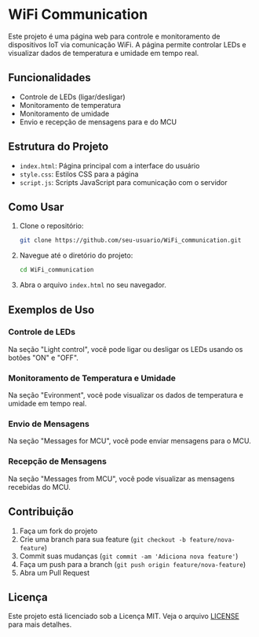 # WiFi Communication

Este projeto é uma página web para controle e monitoramento de dispositivos IoT via comunicação WiFi. A página permite controlar LEDs e visualizar dados de temperatura e umidade em tempo real.

## Funcionalidades

- Controle de LEDs (ligar/desligar)
- Monitoramento de temperatura
- Monitoramento de umidade
- Envio e recepção de mensagens para e do MCU

## Estrutura do Projeto

- `index.html`: Página principal com a interface do usuário
- `style.css`: Estilos CSS para a página
- `script.js`: Scripts JavaScript para comunicação com o servidor

## Como Usar

1. Clone o repositório:
    ```bash
    git clone https://github.com/seu-usuario/WiFi_communication.git
    ```
2. Navegue até o diretório do projeto:
    ```bash
    cd WiFi_communication
    ```
3. Abra o arquivo `index.html` no seu navegador.

## Exemplos de Uso

### Controle de LEDs

Na seção "Light control", você pode ligar ou desligar os LEDs usando os botões "ON" e "OFF".

### Monitoramento de Temperatura e Umidade

Na seção "Evironment", você pode visualizar os dados de temperatura e umidade em tempo real.

### Envio de Mensagens

Na seção "Messages for MCU", você pode enviar mensagens para o MCU.

### Recepção de Mensagens

Na seção "Messages from MCU", você pode visualizar as mensagens recebidas do MCU.

## Contribuição

1. Faça um fork do projeto
2. Crie uma branch para sua feature (`git checkout -b feature/nova-feature`)
3. Commit suas mudanças (`git commit -am 'Adiciona nova feature'`)
4. Faça um push para a branch (`git push origin feature/nova-feature`)
5. Abra um Pull Request

## Licença

Este projeto está licenciado sob a Licença MIT. Veja o arquivo [LICENSE](LICENSE) para mais detalhes.